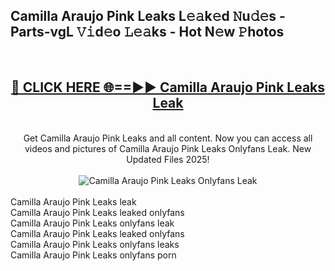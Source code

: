 <h2>Camilla Araujo Pink Leaks L𝚎𝚊k𝚎d 𝙽u𝚍𝚎s - Parts-vgL 𝚅𝚒d𝚎o 𝙻𝚎𝚊ks - Hot N𝚎w 𝙿hotos </h2>
<br>
<div align="center">
<h2><a href="https://213.232.235.80/live/video.php?q=camilla-araujo-pink-leaks" rel="nofollow">🔴 CLICK HERE 🌐==►► Camilla Araujo Pink Leaks Leak</a></h2>
<br>
Get Camilla Araujo Pink Leaks and all content. Now you can access all videos and pictures of Camilla Araujo Pink Leaks Onlyfans Leak. New Updated Files 2025!
<br>
<br>
<a href="https://213.232.235.80/live/video.php?q=camilla-araujo-pink-leaks" rel="nofollow" data-target="animated-image.originalLink"><img src="https://i.imgur.com/1EjSzPs.png" alt="Camilla Araujo Pink Leaks Onlyfans Leak" style="max-width: 100%; display: inline-block;" data-target="animated-image.originalImage"></a>
</div>
<br>
Camilla Araujo Pink Leaks leak<br>
Camilla Araujo Pink Leaks leaked onlyfans<br>
Camilla Araujo Pink Leaks onlyfans leak<br>
Camilla Araujo Pink Leaks leaked onlyfans<br>
Camilla Araujo Pink Leaks onlyfans leaks<br>
Camilla Araujo Pink Leaks onlyfans porn

